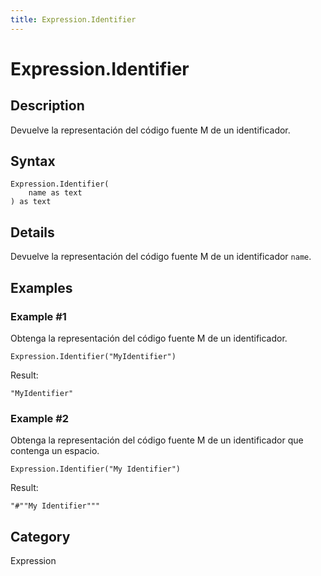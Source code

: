```yaml
---
title: Expression.Identifier
---
```


# Expression.Identifier


## Description

Devuelve la representación del código fuente M de un identificador.


## Syntax

```powerquery
Expression.Identifier(
    name as text
) as text
```


## Details

Devuelve la representación del código fuente M de un identificador <code>name</code>.


## Examples

### Example #1 
Obtenga la representación del código fuente M de un identificador.
```powerquery
Expression.Identifier("MyIdentifier")
```

Result: 
```powerquery
"MyIdentifier"
```


### Example #2 
Obtenga la representación del código fuente M de un identificador que contenga un espacio.
```powerquery
Expression.Identifier("My Identifier")
```

Result: 
```powerquery
"#""My Identifier"""
```




## Category
Expression
